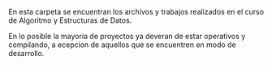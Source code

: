 En esta carpeta se encuentran los archivos y trabajos realizados en el curso
de Algoritmo y Estructuras de Datos.

En lo posible la mayoria de proyectos ya deveran de estar operativos y compilando, a ecepcion de aquellos que se encuentren en modo de desarrollo.
